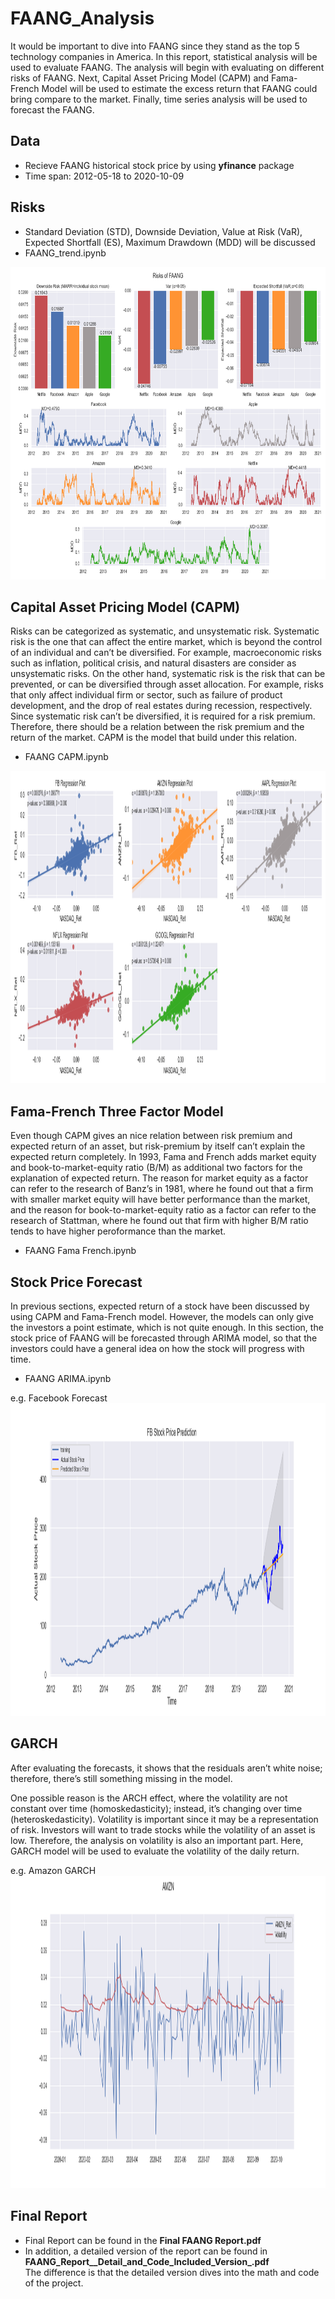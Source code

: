 # FAANG_Analysis
It would be important to dive into FAANG since they stand as the top 5 technology companies in America. In this report, statistical analysis will be used to evaluate FAANG. The analysis will begin with evaluating on different risks of FAANG. Next, Capital Asset Pricing Model (CAPM) and Fama-French Model will be used to estimate the excess return that FAANG could bring compare to the market. Finally, time series analysis will be used to forecast the FAANG.

## Data
* Recieve FAANG historical stock price by using **yfinance** package
* Time span: 2012-05-18 to 2020-10-09 

## Risks
* Standard Deviation (STD), Downside Deviation, Value at Risk (VaR), Expected Shortfall (ES), Maximum Drawdown (MDD) will be discussed
* FAANG_trend.ipynb
<img src="https://github.com/yhhsu0409/FAANG_Analysis/blob/master/Figures/FAANG_Risks/FAANG_Risks_Conclusion.png" width="800" height="500">

## Capital Asset Pricing Model (CAPM)

Risks can be categorized as systematic, and unsystematic risk. Systematic risk is the one that can affect the entire market, which is beyond the control of an individual and can’t be diversified. For example, macroeconomic risks such as inflation, political crisis, and natural disasters are consider as unsystematic risks. On the other hand, systematic risk is the risk that can be prevented, or can be diversified through asset allocation. For example, risks that only affect individual firm or sector, such as failure of product development, and the drop of real estates during recession, respectively.
Since systematic risk can’t be diversified, it is required for a risk premium. Therefore, there should be a relation between the risk premium and the return of the market. CAPM is the model that build under this relation.
* FAANG CAPM.ipynb
<img src="https://github.com/yhhsu0409/FAANG_Analysis/blob/master/Figures/CAPM/FAANG_CAPM.png" width="800" height="500">

## Fama-French Three Factor Model

Even though CAPM gives an nice relation between risk premium and expected return of an asset, but risk-premium by itself can’t explain the expected return completely. In 1993, Fama and French adds market equity and book-to-market-equity ratio (B/M) as additional two factors for the explanation of expected return. The reason for market equity as a factor can refer to the research of Banz’s in 1981, where he found out that a firm with smaller market equity will have better performance than the market, and the reason for book-to-market-equity ratio as a factor can refer to the research of Stattman, where he found out that firm with higher B/M ratio tends to have higher peroformance than the market.

* FAANG Fama French.ipynb

## Stock Price Forecast

In previous sections, expected return of a stock have been discussed by using CAPM and Fama-French model. However, the models can only give the investors a point estimate, which is not quite enough. In this section, the stock price of FAANG will be forecasted through ARIMA model, so that the investors could have a general idea on how the stock will progress with time.

* FAANG ARIMA.ipynb

e.g. Facebook Forecast
<img src="https://github.com/yhhsu0409/FAANG_Analysis/blob/master/Figures/Forecasts/FB_forecast.png" width="800" height="500">


## GARCH
After evaluating the forecasts, it shows that the residuals aren’t white noise; therefore, there’s still something missing in the model.

One possible reason is the ARCH effect, where the volatility are not constant over time (homoskedasticity); instead, it’s changing over time (heteroskedasticity). Volatility is important since it may be a representation of risk. Investors will want to trade stocks while the volatility of an asset is low. Therefore, the analysis on volatility is also an important part. Here, GARCH model will be used to evaluate the volatility of the daily return.

e.g. Amazon GARCH
<img src="https://github.com/yhhsu0409/FAANG_Analysis/blob/master/Figures/GARCH/AMZN_GARCH.png" width="800" height="500">

## Final Report

* Final Report can be found in the **Final FAANG Report.pdf**
* In addition, a detailed version of the report can be found in **FAANG_Report__Detail_and_Code_Included_Version_.pdf**<br>
  The difference is that the detailed version dives into the math and code of the project.







